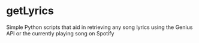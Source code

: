 # getLyrics

Simple Python scripts that aid in retrieving any song lyrics using the Genius API
or the currently playing song on Spotify
